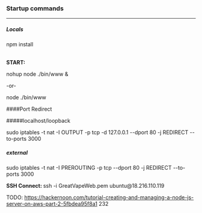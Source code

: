 <h3>Startup commands</h3>
<hr>


<h5>Locals</h5>
npm install         <br>
<br>


<b>START: </b>

nohup node ./bin/www &

-or-

node ./bin/www


####Port Redirect

#####localhost/loopback

sudo iptables -t nat -I OUTPUT -p tcp -d 127.0.0.1 --dport 80 -j REDIRECT --to-ports 3000

##### external
sudo iptables -t nat -I PREROUTING -p tcp --dport 80 -j REDIRECT --to-ports 3000



<p><b>SSH Connect: </b>ssh -i GreatVapeWeb.pem ubuntu@18.216.110.119

TODO: https://hackernoon.com/tutorial-creating-and-managing-a-node-js-server-on-aws-part-2-5fbdea95f8a1
232